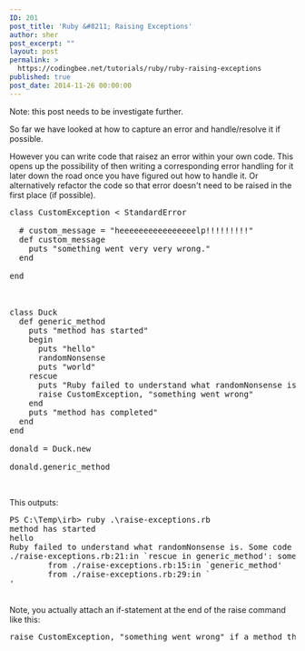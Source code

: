 ```yaml
---
ID: 201
post_title: 'Ruby &#8211; Raising Exceptions'
author: sher
post_excerpt: ""
layout: post
permalink: >
  https://codingbee.net/tutorials/ruby/ruby-raising-exceptions
published: true
post_date: 2014-11-26 00:00:00
---
```

Note: this post needs to be investigate further. 

So far we have looked at how to capture an error and handle/resolve it if possible. 

However you can write code that raisez an error within your own code. This opens up the possibility of then writing a corresponding error handling for it later down the road once you have figured out how to handle it. Or alternatively refactor the code so that error doesn't need to be raised in the first place (if possible).

 

<pre>
class CustomException < StandardError

  # custom_message = "heeeeeeeeeeeeeeeelp!!!!!!!!!"
  def custom_message
    puts "something went very very wrong."
  end

end



class Duck
  def generic_method
    puts "method has started"
    begin
      puts "hello"
      randomNonsense
      puts "world"
    rescue 
      puts "Ruby failed to understand what randomNonsense is. Some code is placed here to resolve this"
	  raise CustomException, "something went wrong"
    end
    puts "method has completed"
  end
end 

donald = Duck.new

donald.generic_method


</pre>

This outputs:


<pre>
PS C:\Temp\irb> ruby .\raise-exceptions.rb
method has started
hello
Ruby failed to understand what randomNonsense is. Some code is placed here to resolve this
./raise-exceptions.rb:21:in `rescue in generic_method': something went wrong (CustomException)
        from ./raise-exceptions.rb:15:in `generic_method'
        from ./raise-exceptions.rb:29:in `<main>'

</pre>


Note, you actually attach an if-statement at the end of the raise command like this:

<pre>
raise CustomException, "something went wrong" if a_method_that_returns_true_or_false?
</pre>